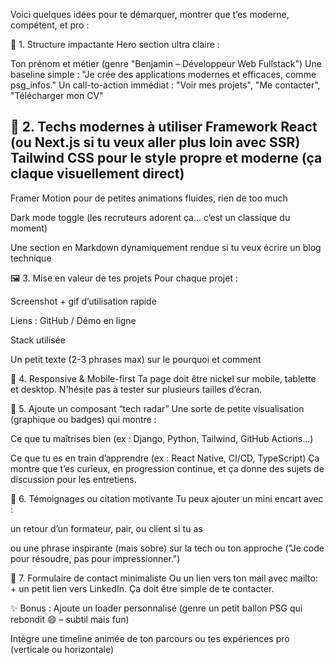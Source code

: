 Voici quelques idées pour te démarquer, montrer que t’es moderne, compétent, et pro :

🎯 1. Structure impactante
Hero section ultra claire :

Ton prénom et métier (genre "Benjamin – Développeur Web Fullstack")
Une baseline simple : "Je crée des applications modernes et efficaces, comme psg_infos."
Un call-to-action immédiat : "Voir mes projets", "Me contacter", "Télécharger mon CV"

🧰 2. Techs modernes à utiliser
Framework React (ou Next.js si tu veux aller plus loin avec SSR)
Tailwind CSS pour le style propre et moderne (ça claque visuellement direct)
-----------------------------------------------------



Framer Motion pour de petites animations fluides, rien de too much

Dark mode toggle (les recruteurs adorent ça… c’est un classique du moment)

Une section en Markdown dynamiquement rendue si tu veux écrire un blog technique





🖼️ 3. Mise en valeur de tes projets
Pour chaque projet :

Screenshot + gif d’utilisation rapide

Liens : GitHub / Démo en ligne

Stack utilisée

Un petit texte (2-3 phrases max) sur le pourquoi et comment

📱 4. Responsive & Mobile-first
Ta page doit être nickel sur mobile, tablette et desktop. N'hésite pas à tester sur plusieurs tailles d’écran.

🧠 5. Ajoute un composant “tech radar”
Une sorte de petite visualisation (graphique ou badges) qui montre :

Ce que tu maîtrises bien (ex : Django, Python, Tailwind, GitHub Actions…)

Ce que tu es en train d’apprendre (ex : React Native, CI/CD, TypeScript) Ça montre que t’es curieux, en progression continue, et ça donne des sujets de discussion pour les entretiens.

💬 6. Témoignages ou citation motivante
Tu peux ajouter un mini encart avec :

un retour d’un formateur, pair, ou client si tu as

ou une phrase inspirante (mais sobre) sur la tech ou ton approche ("Je code pour résoudre, pas pour impressionner.")

📩 7. Formulaire de contact minimaliste
Ou un lien vers ton mail avec mailto: + un petit lien vers LinkedIn. Ça doit être simple de te contacter.

✨ Bonus :
Ajoute un loader personnalisé (genre un petit ballon PSG qui rebondit 😄 – subtil mais fun)

Intègre une timeline animée de ton parcours ou tes expériences pro (verticale ou horizontale)
